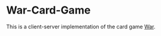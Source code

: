 # War-Card-Game
This is a client-server implementation of the card game [War](https://en.wikipedia.org/wiki/War_(card_game)).
